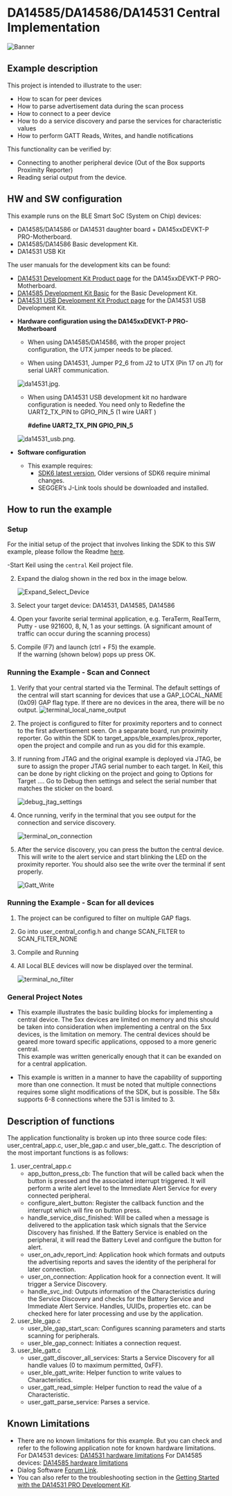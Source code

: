 # DA14585/DA14586/DA14531 Central Implementation

![Banner](https://s3.eu-central-1.amazonaws.com/lpccs-docs.renesas.com/metadata/BLE_SDK6_examples/connectivity/central/banner.svg?v=1)


## Example description

This project is intended to illustrate to the user:
- How to scan for peer devices
- How to parse advertisement data during the scan process
- How to connect to a peer device
- How to do a service discovery and parse the services for characteristic values
- How to perform GATT Reads, Writes, and handle notifications

This functionality can be verified by:
- Connecting to another peripheral device (Out of the Box supports Proximity Reporter)
- Reading serial output from the device.
	

## HW and SW configuration
This example runs on the BLE Smart SoC (System on Chip) devices:
- DA14585/DA14586 or DA14531 daughter board + DA145xxDEVKT-P PRO-Motherboard.
- DA14585/DA14586 Basic development Kit.
- DA14531 USB Kit

The user manuals for the development kits can be found:
- [DA14531 Development Kit Product page](https://www.dialog-semiconductor.com/products/da14531-development-kit-pro) for the DA145xxDEVKT-P PRO-Motherboard.
- [DA14585 Development Kit Basic](https://www.dialog-semiconductor.com/products/da14585-development-kit-basic) for the Basic Development Kit.
- [DA14531 USB Development Kit Product page](https://www.dialog-semiconductor.com/products/da14531-development-kit-usb) for the DA14531 USB Development Kit.

* **Hardware configuration using the DA145xxDEVKT-P PRO-Motherboard**

	- When using DA14585/DA14586, with the proper project configuration, the UTX jumper needs to be placed.
	
	- When using DA14531, Jumper P2_6 from J2 to UTX (Pin 17 on J1) for serial UART communication.
	
	![da14531.jpg](assets/da14531.svg).
	
    - When using DA14531 USB development kit no hardware configuration is needed. You need only to Redefine the UART2_TX_PIN to GPIO_PIN_5 (1 wire UART ) 
	  
	  **#define UART2_TX_PIN            GPIO_PIN_5**

	![da14531_usb.png](assets/da14531_usb.svg).
	
* **Software configuration**

    - This example requires:
        * [SDK6 latest version](https://www.renesas.com/eu/en/document/swo/sdk601811821-da1453x-da145856), Older versions of SDK6 require minimal changes.
        * SEGGER’s J-Link tools should be downloaded and installed.


## How to run the example

### Setup

For the initial setup of the project that involves linking the SDK to this SW example, please follow the Readme [here](../../Readme.md).

-Start Keil using the `central` Keil project file.

2. Expand the dialog shown in the red box in the image below.
	
	![Expand_Select_Device](assets/Expand_Select_Device.png)

3. Select your target device: DA14531, DA14585, DA14586

4. Open your favorite serial terminal application, e.g. TeraTerm, RealTerm, Putty - use 921600, 8, N, 1 as your settings. (A significant amount of traffic can occur during the scanning process)

5. Compile (F7) and launch (ctrl + F5) the example.\
If the warning (shown below) pops up press OK.

### Running the Example - Scan and Connect

1. Verify that your central started via the Terminal.  The default settings of the central will start scanning for devices that use a GAP_LOCAL_NAME (0x09) GAP flag type. If there are no devices in the area, there will be no output. 
	![terminal_local_name_output](assets/terminal_local_name_output.png)

2. The project is configured to filter for proximity reporters and to connect to the first advertisement seen. On a separate board, run proximity reporter.  Go within the SDK to target_apps/ble_examples/prox_reporter, open the project and compile and run as you did for this example.

3. If running from JTAG and the original example is deployed via JTAG, be sure to assign the proper JTAG serial number to each target.  In Keil, this can be done by right clicking on the project and going to Options for Target ....  Go to Debug then settings and select the serial number that matches the sticker on the board.

	![debug_jtag_settings](assets/debug_jtag_settings.png)
	
3. Once running, verify in the terminal that you see output for the connection and service discovery. 
	
	![terminal_on_connection](assets/terminal_on_connection.png)

4. After the service discovery, you can press the button the central device.  This will write to the alert service and start blinking the LED on the proximity reporter.  You should also see the write over the terminal if sent properly.

	![Gatt_Write](assets/Gatt_Write.png)
	
### Running the Example - Scan for all devices

1.  The project can be configured to filter on multiple GAP flags.  

2.  Go into user_central_config.h and change SCAN_FILTER to SCAN_FILTER_NONE

3.  Compile and Running

4.  All Local BLE devices will now be displayed over the terminal.

	![terminal_no_filter](assets/terminal_no_filter.png)


### General Project Notes
 - This example illustrates the basic building blocks for implementing a central device.  The 5xx devices are limited on memory and this should be taken into consideration
when implementing a central on the 5xx devices, is the limitation on memory.  The central devices should be geared more toward specific applications, opposed to a more generic central.  
This example was written generically enough that it can be exanded on for a central application.


- This example is written in a manner to have the capability of supporting more than one connection.  It must be noted that multiple connections requires
some slight modifications of the SDK, but is possible.  The 58x supports 6-8 connections where the 531 is limited to 3.

## Description of functions

The application functionality is broken up into three source code files: user_central_app.c, user_ble_gap.c and user_ble_gatt.c. The description of the most important functions is as follows:

1.  user_central_app.c
    -   app_button_press_cb: The function that will be called back when the button is pressed and the associated interrupt triggered. It will perform a write alert level to the Immediate Alert Service for every connected peripheral.
	-   configure_alert_button: Register the callback function and the interrupt which will fire on button press.
	-	handle_service_disc_finished: Will be called when a message is delivered to the application task which signals that the Service Discovery has finished. If the Battery Service is enabled on the peripheral, it will read the Battery Level and configure the button for alert.
	-	user_on_adv_report_ind: Application hook which formats and outputs the advertising reports and saves the identity of the peripheral for later connection.
	-	user_on_connection: Application hook for a connection event. It will trigger a Service Discovery. 
	-	handle_svc_ind: Outputs information of the Characteristics during the Service Discovery and checks for the Battery Service and Immediate Alert Service. Handles, UUIDs, properties etc. can be checked here for later processing and use by the application. 
2.	user_ble_gap.c
	-	user_ble_gap_start_scan: Configures scanning parameters and starts scanning for peripherals.
	-	user_ble_gap_connect: Initiates a connection request.
3.	user_ble_gatt.c
	-	user_gatt_discover_all_services: Starts a Service Discovery for all handle values (0 to maximum permitted, 0xFF).
	-	user_ble_gatt_write: Helper function to write values to Characteristics.
	-	user_gatt_read_simple: Helper function to read the value of a Characteristic.
	-	user_gatt_parse_service: Parses a service.


## Known Limitations

- There are no known limitations for this example. But you can check and refer to the following 
  application note for known hardware limitations.
For DA14531 devices:
  [DA14531 hardware limitations](https://www.dialog-semiconductor.com/sites/default/files/da14531_errata_1v0.pdf)
For DA14585 devices:
  [DA14585 hardware limitations](https://www.dialog-semiconductor.com/sites/default/files/da1458x-knownlimitations_2019_01_07.pdf)
- Dialog Software [Forum Link](https://support.dialog-semiconductor.com/forums/dialog-smartbond-bluetooth-low-energy-%E2%80%93-software "Forum Link").
- You can also refer to the troubleshooting section in the [Getting Started with the DA14531 PRO Development Kit](http://lpccs-docs.dialog-semiconductor.com/UM-B-117-DA14531-Getting-Started-With-The-Pro-Development-Kit/index.html).


